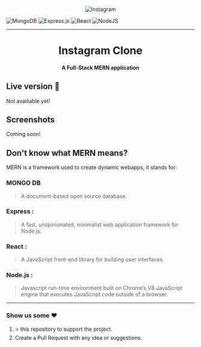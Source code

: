 <p align='center'>
<img alt='Instagram' src='https://img.shields.io/badge/Instagram-E4405F?style=for-the-badge&logo=instagram&logoColor=white'/>

<img alt='MongoDB' src='https://img.shields.io/badge/MongoDB-4EA94B?style=for-the-badge&logo=mongodb&logoColor=white'/> <img alt="Express.js" src="https://img.shields.io/badge/express.js-%23404d59.svg?style=for-the-badge&logo=express&logoColor=%2361DAFB"/> <img alt="React" src="https://img.shields.io/badge/React-20232A?style=for-the-badge&logo=react&logoColor=61DAFB"/> <img alt='NodeJS' src='https://img.shields.io/badge/Node.js-43853D?style=for-the-badge&logo=node-dot-js&logoColor=white'/>

</p>

<hr>

<h1 align='center'>Instagram Clone </h1>

<h4 align='center'>A Full-Stack MERN application</h4>

## Live version 📡

Not availiable yet!

## Screenshots

Coming soon!

## Don't know what MERN means?

MERN is a framework used to create dynamic webapps, it stands for:

### MONGO DB

> A document-based open source database.

### Express :

> A fast, unopinionated, minimalist web application framework for Node.js.

### React :

> A JavaScript front-end library for building user interfaces.

### Node.js :

> Javascript run-time environment built on Chrome’s V8 JavaScript engine that executes JavaScript code outside of a browser.

<hr>

### Show us some ❤️

1. ⭐ this repository to support the project.
2. Create a Pull Request with any idea or suggestions.
